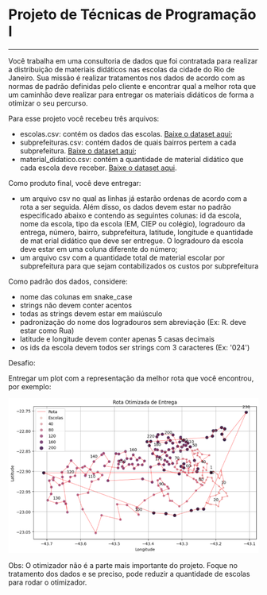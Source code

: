 # Projeto de Técnicas de Programação I

---

Você trabalha em uma consultoria de dados que foi contratada para realizar a distribuição de materiais didáticos nas escolas da cidade do Rio de Janeiro. Sua missão é realizar tratamentos nos dados de acordo com as normas de padrão definidas pelo cliente e encontrar qual a melhor rota que um caminhão deve realizar para entregar os materiais didáticos de forma a otimizar o seu percurso.

Para esse projeto você recebeu três arquivos:

* escolas.csv: contém os dados das escolas. [Baixe o dataset aqui](https://s3-sa-east-1.amazonaws.com/lcpi/5c790ffd-ddeb-4cfa-a2a1-f2fc3fbc2016.csv);
* subprefeituras.csv: contém dados de quais bairros pertem a cada subprefeitura. [Baixe o dataset aqui](https://s3-sa-east-1.amazonaws.com/lcpi/2c9f4b63-b826-4c89-b681-a741081a493a.csv);
* material_didatico.csv: contém a quantidade de material didático que cada escola deve receber. [Baixe o dataset aqui](https://s3-sa-east-1.amazonaws.com/lcpi/005c3bc7-11e5-4075-a473-d26893619284.csv).

Como produto final, você deve entregar:

* um arquivo csv no qual as linhas já estarão ordenas de acordo com a rota a ser seguida. Além disso, os dados devem estar no padrão especificado abaixo e contendo as seguintes colunas: id da escola, nome da escola, tipo da escola (EM, CIEP ou colégio), logradouro da entrega, número, bairro, subprefeitura, latitude, longitude e quantidade de mat erial didático que deve ser entregue. O logradouro da escola deve estar em uma coluna diferente do número;
* um arquivo csv com a quantidade total de material escolar por subprefeitura para que sejam contabilizados os custos por subprefeitura

Como padrão dos dados, considere:

* nome das colunas em snake_case
* strings não devem conter acentos
* todas as strings devem estar em maiúsculo
* padronização do nome dos logradouros sem abreviação (Ex: R. deve estar como Rua)
* latitude e longitude devem conter apenas 5 casas decimais
* os ids da escola devem todos ser strings com 3 caracteres (Ex: '024')

Desafio:

Entregar um plot com a representação da melhor rota que você encontrou, por exemplo:

![rota otimizada de entrega](img/otimizacao_rota.png)

Obs: O otimizador não é a parte mais importante do projeto. Foque no tratamento dos dados e se preciso, pode reduzir a quantidade de escolas para rodar o otimizador.